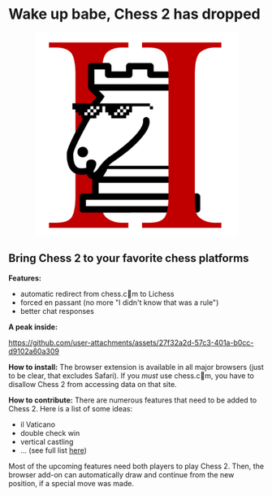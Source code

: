 # Wake up babe, Chess 2 has dropped

<div align="center">
    <img src="chess2logo.png" alt="Chess 2 logo" width="400"/>
</div>

## Bring Chess 2 to your favorite chess platforms

**Features:**

-   automatic redirect from chess.c🤮m to Lichess
-   forced en passant (no more "I didn't know that was a rule")
-   better chat responses

**A peak inside:**

https://github.com/user-attachments/assets/27f32a2d-57c3-401a-b0cc-d9102a60a309

**How to install:**
The browser extension is available in all major browsers (just to be clear, that excludes Safari). If you _must_ use chess.c🤮m, you have to disallow Chess 2 from
accessing data on that site.

**How to contribute:**
There are numerous features that need to be added to Chess 2. Here is a list of some ideas:
- il Vaticano
- double check win
- vertical castling
- ... (see full list [here](https://www.reddit.com/r/AnarchyChess/wiki/index/))

Most of the upcoming features need both players to play Chess 2. Then, the browser add-on can automatically draw and continue from the new position, if a special move was made.


